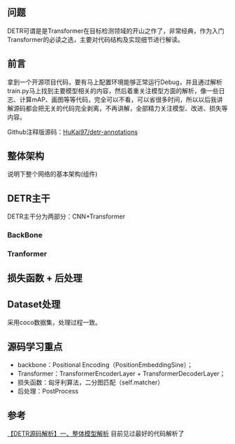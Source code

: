 ## 问题

DETR可谓是是Transformer在目标检测领域的开山之作了，非常经典，作为入门Transformer的必读之选，主要对代码结构及实现细节进行解读。

## 前言

拿到一个开源项目代码，要有马上配置环境能够正常运行Debug，并且通过解析train.py马上找到主要模型相关的内容，然后着重关注模型方面的解析，像一些日志、计算mAP、画图等等代码，完全可以不看，可以省很多时间，所以以后我讲解源码都会把无关的代码完全剥离，不再讲解，全部精力关注模型、改进、损失等内容。

Github注释版源码：[HuKai97/detr-annotations](https://github.com/HuKai97/detr-annotations)

## 整体架构

说明下整个网络的基本架构(组件)

## DETR主干

DETR主干分为两部分：CNN+Transformer

### BackBone



### Tranformer



## 损失函数 + 后处理 



## Dataset处理

采用coco数据集，处理过程一致。

## 源码学习重点

- backbone：Positional Encoding（PositionEmbeddingSine）；
- Transformer：TransformerEncoderLayer + TransformerDecoderLayer；
- 损失函数：匈牙利算法，二分图匹配（self.matcher）
- 后处理：PostProcess

## 参考

[【DETR源码解析】一、整体模型解析](https://blog.csdn.net/qq_38253797/article/details/127618806)  目前见过最好的代码解析了

